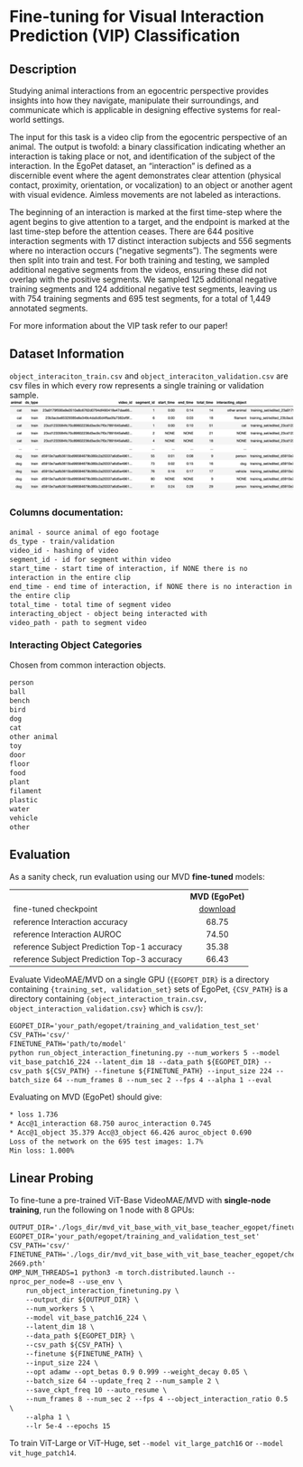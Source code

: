 # Fine-tuning for Visual Interaction Prediction (VIP) Classification

## Description
Studying animal interactions from an egocentric perspective provides insights into how they navigate, manipulate their surroundings, and communicate which is applicable in designing effective systems for real-world settings.

The input for this task is a video clip from the egocentric perspective of an animal. The output is twofold: a binary classification indicating whether an interaction is taking place or not, and identification of the subject of the interaction. In the EgoPet dataset, an “interaction” is defined as a discernible event where the agent demonstrates clear attention (physical contact, proximity, orientation, or vocalization) to an object or another agent with visual evidence. Aimless movements are not labeled as interactions.

The beginning of an interaction is marked at the first time-step where the agent begins to give attention to a target, and the endpoint is marked at the last time-step before the attention ceases. There are 644 positive interaction segments with 17 distinct interaction subjects and 556 segments where no interaction occurs (“negative segments”). The segments were then split into train and test. For both training and testing, we sampled additional negative segments from the videos, ensuring these did not overlap with the positive segments. We sampled 125 additional negative training segments and 124 additional negative test segments, leaving us with 754 training segments and 695 test segments, for a total of 1,449 annotated segments.

For more information about the VIP task refer to our paper! 

## Dataset Information
`object_interaciton_train.csv` and `object_interaciton_validation.csv` are csv files in which every row represents a single training or validation sample.
![alt text](images/object_interaction_dataframe.png "")

### Columns documentation:
```
animal - source animal of ego footage
ds_type - train/validation
video_id - hashing of video
segment_id - id for segment within video
start_time - start time of interaction, if NONE there is no interaction in the entire clip
end_time - end time of interaction, if NONE there is no interaction in the entire clip
total_time - total time of segment video
interacting_object - object being interacted with
video_path - path to segment video
```

### Interacting Object Categories
Chosen from common interaction objects.
```
person
ball
bench
bird
dog
cat
other animal
toy
door
floor
food
plant
filament
plastic
water
vehicle
other
```

## Evaluation

As a sanity check, run evaluation using our MVD **fine-tuned** models:

<table><tbody>
<!-- START TABLE -->
<!-- TABLE HEADER -->
<th valign="bottom"></th>
<th valign="bottom">MVD (EgoPet)</th>
<!-- TABLE BODY -->
<tr><td align="left">fine-tuned checkpoint</td>
<td align="center"><a href="https://drive.google.com/file/d/1m9ssA4IGRRtwpymxob_8EEKDHGYZUZoh/view?usp=sharing">download</a></td>
</tr>
<tr><td align="left">reference Interaction accuracy</td>
<td align="center">68.75</td>
</tr>
</tr>
<tr><td align="left">reference Interaction AUROC</td>
<td align="center">74.50</td>
</tr>
</tr>
<tr><td align="left">reference Subject Prediction Top-1 accuracy</td>
<td align="center">35.38</td>
</tr>
</tr>
<tr><td align="left">reference Subject Prediction Top-3 accuracy</td>
<td align="center">66.43</td>
</tr>
</tbody></table>

Evaluate VideoMAE/MVD on a single GPU (`{EGOPET_DIR}` is a directory containing `{training_set, validation_set}` sets of EgoPet, `{CSV_PATH}` is a directory containing `{object_interaction_train.csv, object_interaction_validation.csv}` which is `csv/`):
```
EGOPET_DIR='your_path/egopet/training_and_validation_test_set'
CSV_PATH='csv/'
FINETUNE_PATH='path/to/model'
python run_object_interaction_finetuning.py --num_workers 5 --model vit_base_patch16_224 --latent_dim 18 --data_path ${EGOPET_DIR} --csv_path ${CSV_PATH} --finetune ${FINETUNE_PATH} --input_size 224 --batch_size 64 --num_frames 8 --num_sec 2 --fps 4 --alpha 1 --eval
```
Evaluating on MVD (EgoPet) should give:
```
* loss 1.736
* Acc@1_interaction 68.750 auroc_interaction 0.745
* Acc@1_object 35.379 Acc@3_object 66.426 auroc_object 0.690
Loss of the network on the 695 test images: 1.7%
Min loss: 1.000%
```

## Linear Probing

To fine-tune a pre-trained ViT-Base VideoMAE/MVD with **single-node training**, run the following on 1 node with 8 GPUs:
```
OUTPUT_DIR='./logs_dir/mvd_vit_base_with_vit_base_teacher_egopet/finetune_on_object_interaction'
EGOPET_DIR='your_path/egopet/training_and_validation_test_set'
CSV_PATH='csv/'
FINETUNE_PATH='./logs_dir/mvd_vit_base_with_vit_base_teacher_egopet/checkpoint-2669.pth'
OMP_NUM_THREADS=1 python3 -m torch.distributed.launch --nproc_per_node=8 --use_env \
    run_object_interaction_finetuning.py \
    --output_dir ${OUTPUT_DIR} \
    --num_workers 5 \
    --model vit_base_patch16_224 \
    --latent_dim 18 \
    --data_path ${EGOPET_DIR} \
    --csv_path ${CSV_PATH} \
    --finetune ${FINETUNE_PATH} \
    --input_size 224 \
    --opt adamw --opt_betas 0.9 0.999 --weight_decay 0.05 \
    --batch_size 64 --update_freq 2 --num_sample 2 \
    --save_ckpt_freq 10 --auto_resume \
    --num_frames 8 --num_sec 2 --fps 4 --object_interaction_ratio 0.5 \
    --alpha 1 \
    --lr 5e-4 --epochs 15
```
To train ViT-Large or ViT-Huge, set `--model vit_large_patch16` or `--model vit_huge_patch14`.